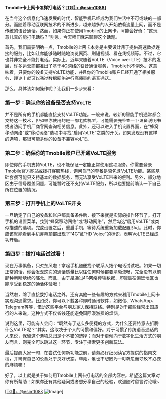 **Tmobile卡上网卡怎样打电话？[[TG💪+ @esim1088](https://t.me/s/esim1088)]**

在当今这个信息化飞速发展的时代，智能手机已经成为我们生活中不可或缺的一部分。而随着移动互联网技术的不断进步，越来越多的人开始依赖流量上网，而不是传统的语音通话。然而，如果你正在使用Tmobile的上网卡，可能会好奇：“这玩意儿真的能打电话吗？”别急，今天咱们就来聊聊这个话题。

首先，我们需要明确一点，Tmobile的上网卡本身是主要设计用于提供高速数据连接的服务，比如让你能够随时随地浏览网页、刷短视频、看在线视频等。不过，它也并非完全不能打电话。实际上，近年来随着VoLTE（Voice over LTE）技术的发展，许多运营商都推出了基于4G网络的语音通话服务，Tmobile也不例外。这意味着，只要你的设备支持VoLTE功能，并且你的Tmobile账户已经开通了相关服务，理论上就可以通过数据网络进行高质量的语音通话。

那么，具体该如何操作呢？让我们一步步来看：

### **第一步：确认你的设备是否支持VoLTE**
并不是所有的手机都能直接支持VoLTE功能。一般来说，较新的智能手机通常都会支持这一技术，但如果你使用的是一部老款机型，可能需要先检查一下设备说明书或者访问手机厂商官网查询相关信息。此外，还可以进入手机设置界面，在“蜂窝移动网络”或“移动网络”选项中寻找“启用VoLTE”之类的开关。如果发现没有这样的选项，那很可能是你的设备不兼容VoLTE。

### **第二步：确保你的Tmobile账户已开通VoLTE服务**
即使你的手机支持VoLTE，也不能保证一定能正常使用这项服务。你需要登录Tmobile官方网站或拨打客服热线，询问自己的套餐是否包含VoLTE功能。某些基础套餐可能只支持基本的数据服务，而无法享受VoLTE带来的便利。另外，部分地区由于信号覆盖问题，可能暂时还不支持VoLTE服务，所以也要提前确认一下自己所在位置的情况。

### **第三步：打开手机上的VoLTE开关**
一旦确定了自己的设备和账户都具备条件后，接下来就是实际的操作环节了。打开手机的设置菜单，找到“蜂窝移动网络”或“移动网络”，然后勾选“启用VoLTE”或类似描述的选项。完成设置之后，重启手机，等待系统重新加载配置即可。此时，你应该就能看到手机屏幕顶部出现了“4G”或“HD Voice”的标识，表明VoLTE已经成功开启。

### **第四步：拨打电话试试看！**
现在万事俱备，只欠东风啦！拿起手机随便找个联系人拨个电话试试吧。如果一切正常的话，你会发现这次的通话质量比以往任何时候都要清晰流畅，完全没有以前那种断断续续的感觉。而且，由于是通过4G网络传输数据，即使是在偏远地区也能享受到稳定的通话体验哦！

当然啦，除了直接拨打电话之外，还有其他一些有趣的方式来利用Tmobile上网卡实现沟通需求。比如说，你可以下载各种即时通讯软件，如微信、WhatsApp、Telegram等等，借助这些平台与朋友家人保持联络。特别是对于那些经常出国旅行的人来说，这种方式不仅省钱还能避免国际漫游费的烦恼。

说到这里，可能有人会问：“既然有了这么多便捷的方式，为什么还要特意去折腾什么VoLTE呢？”其实，这取决于个人的习惯和偏好。对于习惯了传统语音通话的人来说，保留这个选项总归是个不错的选择；而对于更倾向于数字化生活方式的朋友而言，则完全可以跳过这一环节，专注于探索更多创新玩法。

最后提醒大家一句，在尝试任何新功能之前，请务必仔细阅读官方提供的指南文档，并确保自己的设备处于良好状态。毕竟，谁也不想因为一时疏忽而导致不必要的麻烦嘛！

好了，以上就是关于如何用Tmobile上网卡打电话的全部内容啦。希望这篇文章对你有所帮助！如果你还有其他疑问或者想分享自己的经验，欢迎随时留言讨论哦~

[[TG💪+ @esim1088](https://t.me/s/esim1088) ![Image](https://i.postimg.cc/4NQfJmqS/Snipaste-2025-05-13-00-14-12.png)]